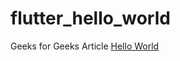 # flutter_hello_world

Geeks for Geeks Article
[Hello World](https://www.geeksforgeeks.org/a-hello-world-app-using-flutter/)
